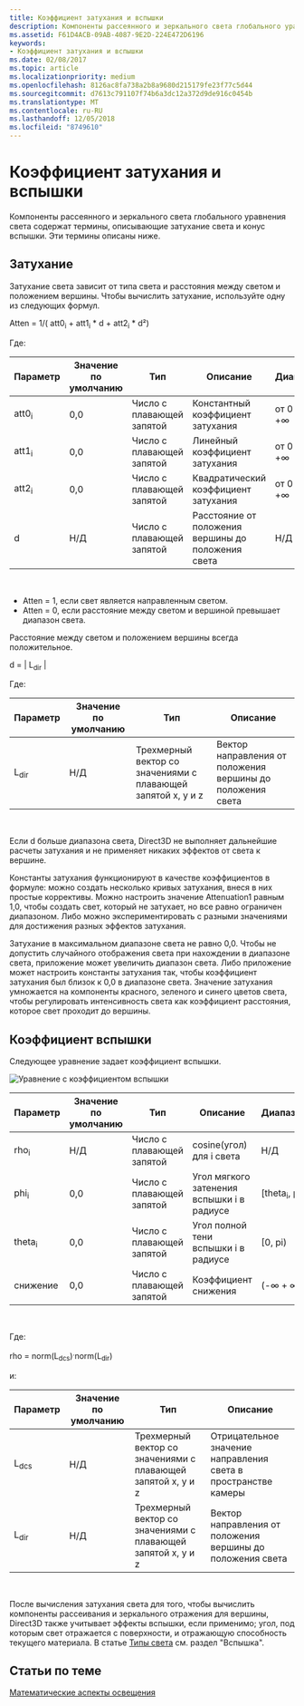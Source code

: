 ```yaml
---
title: Коэффициент затухания и вспышки
description: Компоненты рассеянного и зеркального света глобального уравнения света содержат термины, описывающие затухание света и конус вспышки.
ms.assetid: F61D4ACB-09AB-4087-9E2D-224E472D6196
keywords:
- Коэффициент затухания и вспышки
ms.date: 02/08/2017
ms.topic: article
ms.localizationpriority: medium
ms.openlocfilehash: 8126ac8fa738a2b8a9680d215179fe23f77c5d44
ms.sourcegitcommit: d7613c791107f74b6a3dc12a372d9de916c0454b
ms.translationtype: MT
ms.contentlocale: ru-RU
ms.lasthandoff: 12/05/2018
ms.locfileid: "8749610"
---
```

# <a name="attenuation-and-spotlight-factor"></a>Коэффициент затухания и вспышки


Компоненты рассеянного и зеркального света глобального уравнения света содержат термины, описывающие затухание света и конус вспышки. Эти термины описаны ниже.

## <a name="span-idattenuationspanspan-idattenuationspanspan-idattenuationspanattenuation"></a><span id="Attenuation"></span><span id="attenuation"></span><span id="ATTENUATION"></span>Затухание


Затухание света зависит от типа света и расстояния между светом и положением вершины. Чтобы вычислить затухание, используйте одну из следующих формул.

Atten = 1/( att0<sub>i</sub> + att1<sub>i</sub> \* d + att2<sub>i</sub> \* d²)

Где:

| Параметр        | Значение по умолчанию | Тип           | Описание                                     | Диапазон          |
|------------------|---------------|----------------|-------------------------------------------------|----------------|
| att0<sub>i</sub> | 0,0           | Число с плавающей запятой | Константный коэффициент затухания                     | от 0 до +∞ |
| att1<sub>i</sub> | 0,0           | Число с плавающей запятой | Линейный коэффициент затухания                       | от 0 до +∞ |
| att2<sub>i</sub> | 0,0           | Число с плавающей запятой | Квадратический коэффициент затухания                    | от 0 до +∞ |
| d                | Н/Д           | Число с плавающей запятой | Расстояние от положения вершины до положения света | Н/Д            |

 

-   Atten = 1, если свет является направленным светом.
-   Atten = 0, если расстояние между светом и вершиной превышает диапазон света.

Расстояние между светом и положением вершины всегда положительное.

d = | L<sub>dir</sub> |

Где:

| Параметр       | Значение по умолчанию | Тип                                             | Описание                                                 |
|-----------------|---------------|--------------------------------------------------|-------------------------------------------------------------|
| L<sub>dir</sub> | Н/Д           | Трехмерный вектор со значениями с плавающей запятой x, y и z | Вектор направления от положения вершины до положения света |

 

Если d больше диапазона света, Direct3D не выполняет дальнейшие расчеты затухания и не применяет никаких эффектов от света к вершине.

Константы затухания функционируют в качестве коэффициентов в формуле: можно создать несколько кривых затухания, внеся в них простые коррективы. Можно настроить значение Attenuation1 равным 1,0, чтобы создать свет, который не затухает, но все равно ограничен диапазоном. Либо можно экспериментировать с разными значениями для достижения разных эффектов затухания.

Затухание в максимальном диапазоне света не равно 0,0. Чтобы не допустить случайного отображения света при нахождении в диапазоне света, приложение может увеличить диапазон света. Либо приложение может настроить константы затухания так, чтобы коэффициент затухания был близок к 0,0 в диапазоне света. Значение затухания умножается на компоненты красного, зеленого и синего цветов света, чтобы регулировать интенсивность света как коэффициент расстояния, которое свет проходит до вершины.

## <a name="span-idspotlight-factorspanspan-idspotlight-factorspanspan-idspotlight-factorspanspotlight-factor"></a><span id="Spotlight-Factor"></span><span id="spotlight-factor"></span><span id="SPOTLIGHT-FACTOR"></span>Коэффициент вспышки


Следующее уравнение задает коэффициент вспышки.

![Уравнение с коэффициентом вспышки](images/dx8light9.png)

| Параметр         | Значение по умолчанию | Тип           | Описание                              | Диапазон                    |
|-------------------|---------------|----------------|------------------------------------------|--------------------------|
| rho<sub>i</sub>   | Н/Д           | Число с плавающей запятой | cosine(угол) для i света            | Н/Д                      |
| phi<sub>i</sub>   | 0,0           | Число с плавающей запятой | Угол мягкого затенения вспышки i в радиусе | \[theta<sub>i</sub>, pi) |
| theta<sub>i</sub> | 0,0           | Число с плавающей запятой | Угол полной тени вспышки i в радиусе    | \[0, pi)                 |
| снижение           | 0,0           | Число с плавающей запятой | Коэффициент снижения                           | (-∞ + ∞)   |

 

Где:

rho = norm(L<sub>dcs</sub>)<sup>.</sup>norm(L<sub>dir</sub>)

и:

| Параметр       | Значение по умолчанию | Тип                                             | Описание                                                 |
|-----------------|---------------|--------------------------------------------------|-------------------------------------------------------------|
| L<sub>dcs</sub> | Н/Д           | Трехмерный вектор со значениями с плавающей запятой x, y и z | Отрицательное значение направления света в пространстве камеры         |
| L<sub>dir</sub> | Н/Д           | Трехмерный вектор со значениями с плавающей запятой x, y и z | Вектор направления от положения вершины до положения света |

 

После вычисления затухания света для того, чтобы вычислить компоненты рассеивания и зеркального отражения для вершины, Direct3D также учитывает эффекты вспышки, если применимо; угол, под которым свет отражается с поверхности, и отражающую способность текущего материала. В статье [Типы света](light-types.md) см. раздел "Вспышка".

## <a name="span-idrelated-topicsspanrelated-topics"></a><span id="related-topics"></span>Статьи по теме


[Математические аспекты освещения](mathematics-of-lighting.md)

 

 




